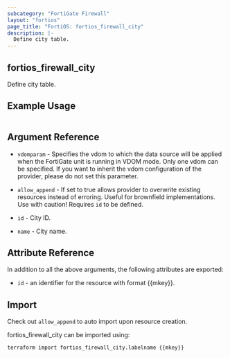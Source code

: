 ```yaml
---
subcategory: "FortiGate Firewall"
layout: "fortios"
page_title: "FortiOS: fortios_firewall_city"
description: |-
  Define city table.
---
```


## fortios_firewall_city
Define city table.

## Example Usage

```hcl

```

## Argument Reference
* `vdomparam` - Specifies the vdom to which the data source will be applied when the FortiGate unit is running in VDOM mode. Only one vdom can be specified. If you want to inherit the vdom configuration of the provider, please do not set this parameter.
* `allow_append` - If set to true allows provider to overwrite existing resources instead of erroring. Useful for brownfield implementations. Use with caution! Requires `id` to be defined.

* `id` - City ID.
* `name` - City name.

## Attribute Reference

In addition to all the above arguments, the following attributes are exported:
* `id` - an identifier for the resource with format {{mkey}}.

## Import

Check out `allow_append` to auto import upon resource creation.

fortios_firewall_city can be imported using:
```sh
terraform import fortios_firewall_city.labelname {{mkey}}
```
